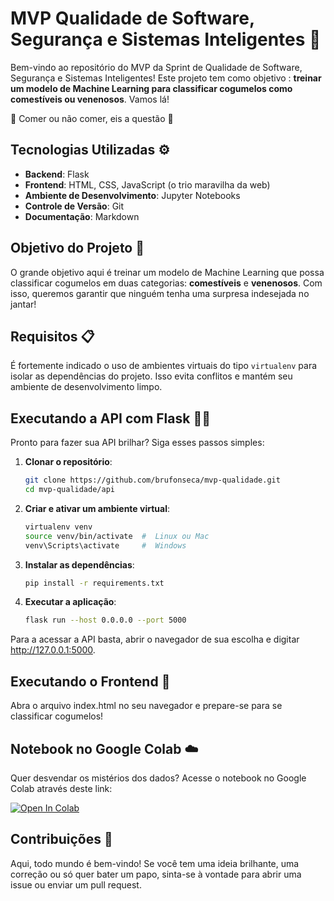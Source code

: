 # MVP Qualidade de Software, Segurança e Sistemas Inteligentes 🚀

Bem-vindo ao repositório do MVP da Sprint de Qualidade de Software, Segurança e Sistemas Inteligentes! Este projeto tem como objetivo : **treinar um modelo de Machine Learning para classificar cogumelos como comestíveis ou venenosos**. Vamos lá!

🍄 Comer ou não comer, eis a questão 🍄


## Tecnologias Utilizadas ⚙️

- **Backend**: Flask 
- **Frontend**: HTML, CSS, JavaScript (o trio maravilha da web)
- **Ambiente de Desenvolvimento**: Jupyter Notebooks 
- **Controle de Versão**: Git 
- **Documentação**: Markdown 

## Objetivo do Projeto 🍄

O grande objetivo aqui é treinar um modelo de Machine Learning que possa classificar cogumelos em duas categorias: **comestíveis** e **venenosos**. Com isso, queremos garantir que ninguém tenha uma surpresa indesejada no jantar!

## Requisitos 📋

É fortemente indicado o uso de ambientes virtuais do tipo `virtualenv` para isolar as dependências do projeto. Isso evita conflitos e mantém seu ambiente de desenvolvimento limpo.

## Executando a API com Flask 🏃‍♂️

Pronto para fazer sua API brilhar? Siga esses passos simples:

1. **Clonar o repositório**:
   ```bash
   git clone https://github.com/brufonseca/mvp-qualidade.git
   cd mvp-qualidade/api

2. **Criar e ativar um ambiente virtual**:

    ````bash
    virtualenv venv
    source venv/bin/activate  #  Linux ou Mac
    venv\Scripts\activate     #  Windows


3. **Instalar as dependências**:

    ````bash
    pip install -r requirements.txt

3. **Executar a aplicação**:

    ````bash
    flask run --host 0.0.0.0 --port 5000

Para a acessar a API basta, abrir o navegador de sua escolha e digitar http://127.0.0.1:5000. 

## Executando o Frontend 🎨
Abra o arquivo index.html no seu navegador e prepare-se para se classificar cogumelos!

## Notebook no Google Colab ☁️
Quer desvendar os mistérios dos dados? Acesse o notebook no Google Colab através deste link:

<a href="https://colab.research.google.com/github/brufonseca/mvp-qualidade/blob/main/api/ML/notebook/Mushroom_Classification.ipynb" target="_parent"><img src="https://colab.research.google.com/assets/colab-badge.svg" alt="Open In Colab"/></a>

## Contribuições 🤝
Aqui, todo mundo é bem-vindo! Se você tem uma ideia brilhante, uma correção ou só quer bater um papo, sinta-se à vontade para abrir uma issue ou enviar um pull request.

